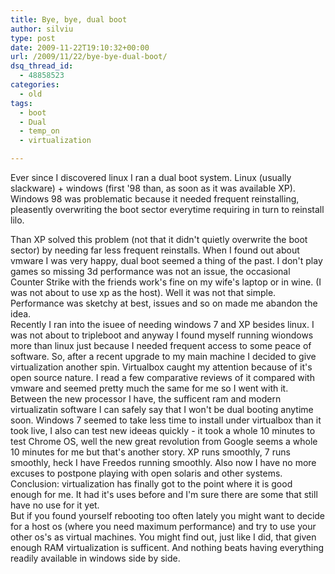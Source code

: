 ```yaml
---
title: Bye, bye, dual boot
author: silviu
type: post
date: 2009-11-22T19:10:32+00:00
url: /2009/11/22/bye-bye-dual-boot/
dsq_thread_id:
  - 48858523
categories:
  - old
tags:
  - boot
  - Dual
  - temp_on
  - virtualization

---
```

Ever since I discovered linux I ran a dual boot system. Linux (usually slackware) + windows (first '98 than, as soon as it was available XP). Windows 98 was problematic because it needed frequent reinstalling, pleasently overwriting the boot sector everytime requiring in turn to reinstall lilo.

Than XP solved this problem (not that it didn't quietly overwrite the boot sector) by needing far less frequent reinstalls. When I found out about vmware I was very happy, dual boot seemed a thing of the past. I don't play games so missing 3d performance was not an issue, the occasional Counter Strike with the friends work's fine on my wife's laptop or in wine. (I was not about to use xp as the host). Well it was not that simple. Performance was sketchy at best, issues and so on made me abandon the idea.  
Recently I ran into the isuee of needing windows 7 and XP besides linux. I was not about to tripleboot and anyway I found myself running wiondows more than linux just because I needed frequent access to some peace of software. So, after a recent upgrade to my main machine I decided to give virtualization another spin. Virtualbox caught my attention because of it's open source nature. I read a few comparative reviews of it compared with vmware and seemed pretty much the same for me so I went with it.  
Between the new processor I have, the sufficent ram and modern virtualizatin software I can safely say that I won't be dual booting anytime soon. Windows 7 seemed to take less time to install under virtualbox than it took live, I also can test new ideeas quickly - it took a whole 10 minutes to test Chrome OS, well the new great revolution from Google seems a whole 10 minutes for me but that's another story. XP runs smoothly, 7 runs smoothly, heck I have Freedos running smoothly. Also now I have no more excuses to postpone playing with open solaris and other systems.  
Conclusion: virtualization has finally got to the point where it is good enough for me. It had it's uses before and I'm sure there are some that still have no use for it yet.  
But if you found yourself rebooting too often lately you might want to decide for a host os (where you need maximum performance) and try to use your other os's as virtual machines. You might find out, just like I did, that given enough RAM virtualization is sufficent. And nothing beats having everything readily available in windows side by side.